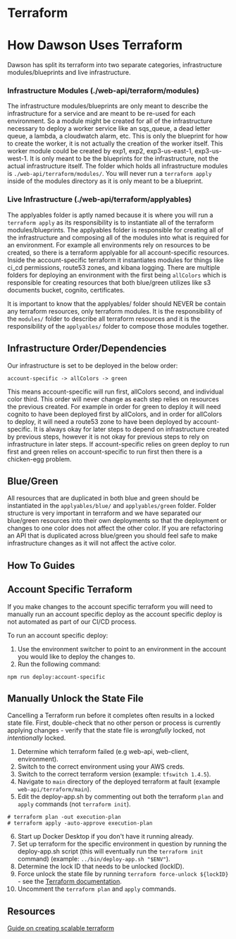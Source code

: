 # Terraform

# How Dawson Uses Terraform
Dawson has split its terraform into two separate categories, infrastructure modules/blueprints and live infrastructure. 

### Infrastructure Modules (./web-api/terraform/modules)
The infrastructure modules/blueprints are only meant to describe the infrastructure for a service and are meant to be re-used for each environment. So a module might be created for all of the infrastructure necessary to deploy a worker service like an sqs_queue, a dead letter queue, a lambda, a cloudwatch alarm, etc. This is only the blueprint for how to create the worker, it is not actually the creation of the worker itself. This worker module could be created by exp1, exp2, exp3-us-east-1, exp3-us-west-1. It is only meant to be the blueprints for the infrastructure, not the actual infrastructure itself. The folder which holds all infrastructure modules is `./web-api/terraform/modules/`. You will never run a `terraform apply` inside of the modules directory as it is only meant to be a blueprint.

### Live Infrastructure (./web-api/terraform/applyables)
The applyables folder is aptly named because it is where you will run a `terraform apply` as its responsibility is to instantiate all of the terraform modules/blueprints. The applyables folder is responsible for creating all of the infrastructure and composing all of the modules into what is required for an environment. For example all environments rely on resources to be created, so there is a terraform applyable for all account-specific resources. Inside the account-specific terraform it instantiates modules for things like ci_cd permissions, route53 zones, and kibana logging. There are multiple folders for deploying an environment with the first being `allColors` which is responsible for creating resources that both blue/green utilizes like s3 documents bucket, cognito, certificates. 

It is important to know that the applyables/ folder should NEVER be contain any terraform resources, only terraform modules. It is the responsibility of the `modules/` folder to describe all terraform resources and it is the responsibility of the `applyables/` folder to compose those modules together.

## Infrastructure Order/Dependencies
Our infrastructure is set to be deployed in the below order:

`account-specific -> allColors -> green`

This means account-specific will run first, allColors second, and individual color third. This order will never change as each step relies on resources the previous created. For example in order for green to deploy it will need cognito to have been deployed first by allColors, and in order for allColors to deploy, it will need a route53 zone to have been deployed by account-specific. It is always okay for later steps to depend on infrastructure created by previous steps, however it is not okay for previous steps to rely on infrastructure in later steps. If account-specific relies on green deploy to run first and green relies on account-specific to run first then there is a chicken-egg problem.

## Blue/Green

All resources that are duplicated in both blue and green should be instantiated in the `applyables/blue/` and `applyables/green` folder. Folder structure is very important in terraform and we have separated our blue/green resources into their own deployments so that the deployment or changes to one color does not affect the other color. If you are refactoring an API that is duplicated across blue/green you should feel safe to make infrastructure changes as it will not affect the active color.

## How To Guides

## Account Specific Terraform
If you make changes to the account specific terraform you will need to manually run an account specific deploy as the account specific deploy is not automated as part of our CI/CD process.

To run an account specific deploy:
1. Use the environment switcher to point to an environment in the account you would like to deploy the changes to.
2. Run the following command:
```
npm run deploy:account-specific
```

## Manually Unlock the State File

Cancelling a Terraform run before it completes often results in a locked state file. First, double-check that no other person or process is currently applying changes - verify that the state file is _wrongfully_ locked, not _intentionally_ locked.

1. Determine which terraform failed (e.g web-api, web-client, environment).
2. Switch to the correct environment using your AWS creds.
3. Switch to the correct terraform version (example: `tfswitch 1.4.5`).
4. Navigate to `main` directory of the deployed terraform at fault (example `web-api/terraform/main`).
5. Edit the deploy-app.sh by commenting out both the terraform `plan` and `apply` commands (not `terraform init`).
```
# terraform plan -out execution-plan
# terraform apply -auto-approve execution-plan
```
6. Start up Docker Desktop if you don't have it running already.
7. Set up terraform for the specific environment in question by running the deploy-app.sh script (this will eventually run the `terraform init` command)  (example: `../bin/deploy-app.sh "$ENV"`). 
8. Determine the lock ID that needs to be unlocked (lockID).
9. Force unlock the state file by running `terraform force-unlock ${lockID}` - see the [Terraform documentation](https://www.terraform.io/cli/commands/force-unlock).
10. Uncomment the `terraform plan` and `apply` commands.

## Resources

[Guide on creating scalable terraform](https://blog.gruntwork.io/an-introduction-to-terraform-f17df9c6d180)